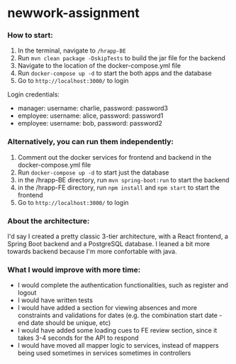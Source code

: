 # newwork-assignment

### How to start:
1. In the terminal, navigate to `/hrapp-BE`
2. Run `mvn clean package -DskipTests` to build the jar file for the backend
3. Navigate to the location of the docker-compose.yml file
4. Run `docker-compose up -d` to start the both apps and the database
5. Go to `http://localhost:3000/` to login

Login credentials: 
- manager: username: charlie, password: password3
- employee: username: alice, password: password1
- employee: username: bob, password: password2

### Alternatively, you can run them independently:
1. Comment out the docker services for frontend and backend in the docker-compose.yml file
2. Run `docker-compose up -d` to start just the database
3. in the /hrapp-BE directory, run `mvn spring-boot:run` to start the backend
4. in the /hrapp-FE directory, run `npm install` and `npm start` to start the frontend
5. Go to `http://localhost:3000/` to login

### About the architecture:
I'd say I created a pretty classic 3-tier architecture, with a React frontend, a Spring Boot backend and a PostgreSQL database.
I leaned a bit more towards backend because I'm more confortable with java.

### What I would improve with more time:
- I would complete the authentication functionalities, such as register and logout
- I would have written tests
- I would have added a section for viewing absences and more constraints and validations for dates (e.g. the combination start date - end date should be unique, etc)
- I would have added some loading cues to FE review section, since it takes 3-4 seconds for the API to respond
- I would have moved all mapper logic to services, instead of mappers being used sometimes in services sometimes in controllers
